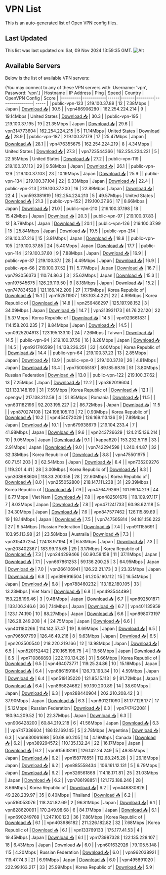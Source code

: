# VPN List

This is an auto-generated list of Open VPN config files.

## Last Updated

This list was last updated on: Sat, 09 Nov 2024 13:59:35 GMT.
![Alt](https://repobeats.axiom.co/api/embed/186b98318ef1479477931607c1ad7d823f12451f.svg "Repobeats analytics image")

## Available Servers

Below is the list of available VPN servers:

(You may connect to any of these VPN servers with: Username: 'vpn', Password: 'vpn'.)
| Hostname | IP Address | Ping | Speed | Country | OpenVPN Config | Score |
|----------|------------|------|-------|---------|----------------| ----- |
| public-vpn-123 | 219.100.37.89 | 12 | 7.38Mbps | Japan | [Download 📥](./configs/server_0_JP.ovpn) | 30.5 |
| vpn486906280 | 162.254.224.214 | 9 | 19.14Mbps | United States | [Download 📥](./configs/server_1_US.ovpn) | 30.3 |
| public-vpn-195 | 219.100.37.195 | 19 | 21.35Mbps | Japan | [Download 📥](./configs/server_2_JP.ovpn) | 29.6 |
| vpn314773604 | 162.254.224.215 | 5 | 11.14Mbps | United States | [Download 📥](./configs/server_3_US.ovpn) | 28.9 |
| public-vpn-187 | 219.100.37.179 | 17 | 25.47Mbps | Japan | [Download 📥](./configs/server_4_JP.ovpn) | 28.1 |
| vpn476355675 | 162.254.224.219 | 8 | 4.34Mbps | United States | [Download 📥](./configs/server_5_US.ovpn) | 27.3 |
| vpn723544366 | 162.254.224.221 | 5 | 22.55Mbps | United States | [Download 📥](./configs/server_6_US.ovpn) | 27.2 |
| public-vpn-119 | 219.100.37.113 | 29 | 9.58Mbps | Japan | [Download 📥](./configs/server_7_JP.ovpn) | 26.1 |
| public-vpn-129 | 219.100.37.103 | 23 | 10.19Mbps | Japan | [Download 📥](./configs/server_8_JP.ovpn) | 25.9 |
| public-vpn-134 | 219.100.37.104 | 22 | 9.33Mbps | Japan | [Download 📥](./configs/server_9_JP.ovpn) | 22.4 |
| public-vpn-213 | 219.100.37.200 | 16 | 22.89Mbps | Japan | [Download 📥](./configs/server_10_JP.ovpn) | 22.4 |
| vpn593381619 | 162.254.224.213 | 5 | 49.57Mbps | United States | [Download 📥](./configs/server_11_US.ovpn) | 21.3 |
| public-vpn-152 | 219.100.37.96 | 17 | 8.66Mbps | Japan | [Download 📥](./configs/server_12_JP.ovpn) | 21.0 |
| public-vpn-210 | 219.100.37.198 | 18 | 15.42Mbps | Japan | [Download 📥](./configs/server_13_JP.ovpn) | 20.3 |
| public-vpn-97 | 219.100.37.83 | 12 | 8.78Mbps | Japan | [Download 📥](./configs/server_14_JP.ovpn) | 20.1 |
| public-vpn-126 | 219.100.37.99 | 15 | 25.84Mbps | Japan | [Download 📥](./configs/server_15_JP.ovpn) | 19.5 |
| public-vpn-214 | 219.100.37.216 | 15 | 3.81Mbps | Japan | [Download 📥](./configs/server_16_JP.ovpn) | 18.8 |
| public-vpn-105 | 219.100.37.85 | 24 | 5.40Mbps | Japan | [Download 📥](./configs/server_17_JP.ovpn) | 17.7 |
| public-vpn-114 | 219.100.37.60 | 9 | 7.88Mbps | Japan | [Download 📥](./configs/server_18_JP.ovpn) | 16.9 |
| public-vpn-37 | 219.100.37.1 | 28 | 4.49Mbps | Japan | [Download 📥](./configs/server_19_JP.ovpn) | 16.9 |
| public-vpn-66 | 219.100.37.52 | 11 | 5.77Mbps | Japan | [Download 📥](./configs/server_20_JP.ovpn) | 16.7 |
| vpn793056373 | 110.74.86.3 | 3 | 25.62Mbps | Japan | [Download 📥](./configs/server_21_JP.ovpn) | 15.3 |
| vpn197545675 | 126.29.119.50 | 9 | 8.18Mbps | Japan | [Download 📥](./configs/server_22_JP.ovpn) | 15.2 |
| vpn747834528 | 121.166.142.209 | 27 | 7.75Mbps | Korea Republic of | [Download 📥](./configs/server_23_KR.ovpn) | 15.1 |
| vpn152511907 | 183.103.4.221 | 22 | 4.99Mbps | Korea Republic of | [Download 📥](./configs/server_24_KR.ovpn) | 14.8 |
| vpn256486297 | 125.197.98.152 | 3 | 34.09Mbps | Japan | [Download 📥](./configs/server_25_JP.ovpn) | 14.7 |
| vpn313931173 | 61.76.22.120 | 22 | 5.37Mbps | Korea Republic of | [Download 📥](./configs/server_26_KR.ovpn) | 14.5 |
| vpn923661831 | 114.158.203.235 | 7 | 8.84Mbps | Japan | [Download 📥](./configs/server_27_JP.ovpn) | 14.5 |
| vpn0925204913 | 123.195.133.10 | 24 | 7.26Mbps | Taiwan | [Download 📥](./configs/server_28_TW.ovpn) | 14.5 |
| public-vpn-94 | 219.100.37.56 | 16 | 8.28Mbps | Japan | [Download 📥](./configs/server_29_JP.ovpn) | 14.5 |
| vpn921746599 | 14.138.226.251 | 32 | 4.60Mbps | Korea Republic of | [Download 📥](./configs/server_30_KR.ovpn) | 14.4 |
| public-vpn-64 | 219.100.37.23 | 13 | 2.85Mbps | Japan | [Download 📥](./configs/server_31_JP.ovpn) | 13.9 |
| public-vpn-0 | 219.100.37.18 | 26 | 4.81Mbps | Japan | [Download 📥](./configs/server_32_JP.ovpn) | 13.4 |
| vpn750055187 | 89.185.68.16 | 51 | 3.80Mbps | Russian Federation | [Download 📥](./configs/server_33_RU.ovpn) | 13.0 |
| public-vpn-122 | 219.100.37.62 | 13 | 7.25Mbps | Japan | [Download 📥](./configs/server_34_JP.ovpn) | 12.2 |
| vpn362019604 | 121.133.148.199 | 31 | 7.59Mbps | Korea Republic of | [Download 📥](./configs/server_35_KR.ovpn) | 12.1 |
| opengw | 217.138.212.58 | 4 | 51.85Mbps | Romania | [Download 📥](./configs/server_36_RO.ovpn) | 11.5 |
| vpn631182196 | 92.203.195.227 | 2 | 86.72Mbps | Japan | [Download 📥](./configs/server_37_JP.ovpn) | 11.5 |
| vpn870274108 | 124.198.105.113 | 72 | 0.93Mbps | Korea Republic of | [Download 📥](./configs/server_38_KR.ovpn) | 10.2 |
| vpn454072029 | 126.169.113.136 | 9 | 7.89Mbps | Japan | [Download 📥](./configs/server_39_JP.ovpn) | 10.1 |
| vpn679938679 | 219.104.233.4 | 7 | 41.98Mbps | Japan | [Download 📥](./configs/server_40_JP.ovpn) | 9.6 |
| vpn243726629 | 124.215.136.214 | 10 | 9.05Mbps | Japan | [Download 📥](./configs/server_41_JP.ovpn) | 9.1 |
| kappa820 | 153.232.5.118 | 33 | 2.91Mbps | Japan | [Download 📥](./configs/server_42_JP.ovpn) | 9.0 |
| vpn742294598 | 1.240.44.87 | 32 | 32.38Mbps | Korea Republic of | [Download 📥](./configs/server_43_KR.ovpn) | 8.8 |
| vpn475501975 | 60.71.51.203 | 3 | 62.54Mbps | Japan | [Download 📥](./configs/server_44_JP.ovpn) | 8.4 |
| vpn735209276 | 119.201.4.41 | 28 | 3.00Mbps | Korea Republic of | [Download 📥](./configs/server_45_KR.ovpn) | 8.3 |
| vpn308983606 | 118.33.200.158 | 28 | 22.60Mbps | Korea Republic of | [Download 📥](./configs/server_46_KR.ovpn) | 8.0 |
| vpn255052800 | 218.147.111.238 | 31 | 29.39Mbps | Korea Republic of | [Download 📥](./configs/server_47_KR.ovpn) | 7.9 |
| vpn476479269 | 101.99.14.219 | 44 | 6.77Mbps | Viet Nam | [Download 📥](./configs/server_48_VN.ovpn) | 7.8 |
| vpn482501676 | 118.109.97.117 | 7 | 8.03Mbps | Japan | [Download 📥](./configs/server_49_JP.ovpn) | 7.8 |
| vpn471241733 | 60.98.62.118 | 5 | 34.30Mbps | Japan | [Download 📥](./configs/server_50_JP.ovpn) | 7.6 |
| vpn847577462 | 126.115.89.69 | 19 | 18.14Mbps | Japan | [Download 📥](./configs/server_51_JP.ovpn) | 7.5 |
| vpn747505814 | 94.181.156.222 | 27 | 9.54Mbps | Russian Federation | [Download 📥](./configs/server_52_RU.ovpn) | 7.4 |
| vpn911155691 | 103.95.113.98 | 21 | 23.58Mbps | Australia | [Download 📥](./configs/server_53_AU.ovpn) | 7.3 |
| vpn315437254 | 124.18.97.194 | 8 | 6.53Mbps | Japan | [Download 📥](./configs/server_54_JP.ovpn) | 7.3 |
| vpn203402367 | 183.99.115.65 | 29 | 3.17Mbps | Korea Republic of | [Download 📥](./configs/server_55_KR.ovpn) | 7.3 |
| vpn244299466 | 60.90.58.158 | 11 | 37.11Mbps | Japan | [Download 📥](./configs/server_56_JP.ovpn) | 7.1 |
| vpn667861253 | 59.136.200.25 | 3 | 64.95Mbps | Japan | [Download 📥](./configs/server_57_JP.ovpn) | 7.0 |
| vpn266106941 | 126.22.21.173 | 3 | 23.32Mbps | Japan | [Download 📥](./configs/server_58_JP.ovpn) | 6.8 |
| vpn399916504 | 61.205.190.112 | 15 | 16.54Mbps | Japan | [Download 📥](./configs/server_59_JP.ovpn) | 6.8 |
| vpn788460232 | 113.182.180.105 | 33 | 13.23Mbps | Viet Nam | [Download 📥](./configs/server_60_VN.ovpn) | 6.8 |
| vpn493544499 | 153.228.196.46 | 3 | 9.48Mbps | Japan | [Download 📥](./configs/server_61_JP.ovpn) | 6.7 |
| vpn892501871 | 133.106.246.6 | 36 | 7.14Mbps | Japan | [Download 📥](./configs/server_62_JP.ovpn) | 6.7 |
| vpn401135959 | 123.1.74.190 | 10 | 88.27Mbps | Japan | [Download 📥](./configs/server_63_JP.ovpn) | 6.6 |
| vpn898073197 | 126.28.249.208 | 4 | 24.75Mbps | Japan | [Download 📥](./configs/server_64_JP.ovpn) | 6.6 |
| vpn401180266 | 114.142.57.47 | 19 | 8.69Mbps | Japan | [Download 📥](./configs/server_65_JP.ovpn) | 6.5 |
| vpn796507799 | 126.46.49.216 | 8 | 9.63Mbps | Japan | [Download 📥](./configs/server_66_JP.ovpn) | 6.5 |
| vpn203500540 | 218.220.219.166 | 12 | 13.98Mbps | Japan | [Download 📥](./configs/server_67_JP.ovpn) | 6.5 |
| vpn520152442 | 210.165.198.75 | 4 | 19.58Mbps | Japan | [Download 📥](./configs/server_68_JP.ovpn) | 6.5 |
| vpn710866893 | 222.110.134.26 | 31 | 5.66Mbps | Korea Republic of | [Download 📥](./configs/server_69_KR.ovpn) | 6.5 |
| vpn464073771 | 119.25.24.86 | 10 | 15.18Mbps | Japan | [Download 📥](./configs/server_70_JP.ovpn) | 6.4 |
| vpn686159184 | 126.73.193.34 | 10 | 4.59Mbps | Japan | [Download 📥](./configs/server_71_JP.ovpn) | 6.4 |
| vpn519135220 | 121.85.15.113 | 9 | 81.72Mbps | Japan | [Download 📥](./configs/server_72_JP.ovpn) | 6.4 |
| vpn865824682 | 59.139.200.89 | 14 | 38.60Mbps | Japan | [Download 📥](./configs/server_73_JP.ovpn) | 6.3 |
| vpn288440904 | 202.210.208.42 | 3 | 37.90Mbps | Japan | [Download 📥](./configs/server_74_JP.ovpn) | 6.3 |
| vpn801211090 | 81.177.126.177 | 17 | 5.12Mbps | Russian Federation | [Download 📥](./configs/server_75_RU.ovpn) | 6.3 |
| vpn747422081 | 180.94.209.52 | 10 | 22.37Mbps | Japan | [Download 📥](./configs/server_76_JP.ovpn) | 6.3 |
| vpn906428200 | 60.84.219.218 | 6 | 41.56Mbps | Japan | [Download 📥](./configs/server_77_JP.ovpn) | 6.3 |
| vpn747336604 | 186.12.169.145 | 5 | 2.78Mbps | Argentina | [Download 📥](./configs/server_78_AR.ovpn) | 6.3 |
| vpn630061698 | 50.68.60.205 | 14 | 4.19Mbps | Canada | [Download 📥](./configs/server_79_CA.ovpn) | 6.2 |
| vpn389294572 | 110.135.132.24 | 22 | 16.17Mbps | Japan | [Download 📥](./configs/server_80_JP.ovpn) | 6.2 |
| vpn915638181 | 126.142.24.249 | 5 | 49.85Mbps | Japan | [Download 📥](./configs/server_81_JP.ovpn) | 6.2 |
| vpn158778551 | 112.68.245.28 | 3 | 26.16Mbps | Japan | [Download 📥](./configs/server_82_JP.ovpn) | 6.2 |
| vpn885558434 | 106.161.12.131 | 5 | 6.79Mbps | Japan | [Download 📥](./configs/server_83_JP.ovpn) | 6.2 |
| vpn326561868 | 114.18.171.81 | 25 | 31.03Mbps | Japan | [Download 📥](./configs/server_84_JP.ovpn) | 6.2 |
| vpn786198851 | 121.172.188.246 | 28 | 8.66Mbps | Korea Republic of | [Download 📥](./configs/server_85_KR.ovpn) | 6.2 |
| vpn446830826 | 49.228.239.97 | 35 | 8.40Mbps | Thailand | [Download 📥](./configs/server_86_TH.ovpn) | 6.2 |
| vpn516053076 | 118.241.82.69 | 2 | 96.81Mbps | Japan | [Download 📥](./configs/server_87_JP.ovpn) | 6.1 |
| vpn828620091 | 170.249.98.68 | 6 | 84.17Mbps | Japan | [Download 📥](./configs/server_88_JP.ovpn) | 6.1 |
| vpn690249769 | 1.247.100.123 | 36 | 7.86Mbps | Korea Republic of | [Download 📥](./configs/server_89_KR.ovpn) | 6.1 |
| vpn403986182 | 211.226.182.82 | 32 | 7.68Mbps | Korea Republic of | [Download 📥](./configs/server_90_KR.ovpn) | 6.1 |
| vpn133769133 | 175.177.41.53 | 4 | 19.45Mbps | Japan | [Download 📥](./configs/server_91_JP.ovpn) | 6.1 |
| vpn173987328 | 122.135.228.107 | 18 | 6.43Mbps | Japan | [Download 📥](./configs/server_92_JP.ovpn) | 6.0 |
| vpn601632926 | 79.105.5.148 | 115 | 4.20Mbps | Russian Federation | [Download 📥](./configs/server_93_RU.ovpn) | 6.0 |
| vpn962038921 | 119.47.74.3 | 21 | 6.91Mbps | Japan | [Download 📥](./configs/server_94_JP.ovpn) | 6.0 |
| vpn495891020 | 222.99.163.217 | 33 | 25.99Mbps | Korea Republic of | [Download 📥](./configs/server_95_KR.ovpn) | 5.9 |
